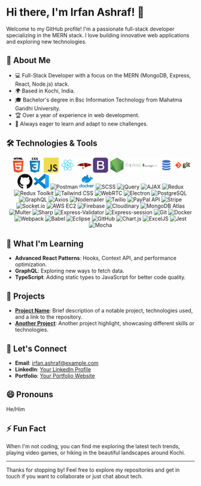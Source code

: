 # Hi there, I'm Irfan Ashraf! 👋

Welcome to my GitHub profile! I'm a passionate full-stack developer specializing in the MERN stack. I love building innovative web applications and exploring new technologies.

## 🚀 About Me

- 💻 Full-Stack Developer with a focus on the MERN (MongoDB, Express, React, Node.js) stack.
- 🌍 Based in Kochi, India.
- 🎓 Bachelor's degree in Bsc Information Technology from Mahatma Gandhi University.
- 🏆 Over a  year of experience in web development.
- 🌟 Always eager to learn and adapt to new challenges.

## 🛠️ Technologies & Tools

<div align="center">
  <img src="https://raw.githubusercontent.com/github/explore/main/topics/html/html.png" alt="HTML5" width="40" height="40"/>
  <img src="https://raw.githubusercontent.com/github/explore/main/topics/css/css.png" alt="CSS3" width="40" height="40"/>
  <img src="https://raw.githubusercontent.com/github/explore/main/topics/javascript/javascript.png" alt="JavaScript" width="40" height="40"/>
  <img src="https://raw.githubusercontent.com/github/explore/main/topics/react/react.png" alt="React" width="40" height="40"/>
  <img src="https://raw.githubusercontent.com/github/explore/80688e429a7d4ef2fca1e82350fe8e3517d3494d/topics/mongoose/mongoose.png" alt="Mongoose" width="40" height="40"/>
  <img src="https://raw.githubusercontent.com/github/explore/main/topics/bootstrap/bootstrap.png" alt="Bootstrap" width="40" height="40"/>
  <img src="https://raw.githubusercontent.com/github/explore/main/topics/nodejs/nodejs.png" alt="Node.js" width="40" height="40"/>
  <img src="https://raw.githubusercontent.com/github/explore/main/topics/express/express.png" alt="Express.js" width="40" height="40"/>
  <img src="https://raw.githubusercontent.com/github/explore/main/topics/mongodb/mongodb.png" alt="MongoDB" width="40" height="40"/>
  <img src="https://raw.githubusercontent.com/github/explore/main/topics/sql/sql.png" alt="SQL" width="40" height="40"/>
  <img src="https://raw.githubusercontent.com/github/explore/main/topics/git/git.png" alt="Git" width="40" height="40"/>
  <img src="https://raw.githubusercontent.com/github/explore/main/topics/github/github.png" alt="GitHub" width="40" height="40"/>
  <img src="https://raw.githubusercontent.com/github/explore/main/topics/visual-studio-code/visual-studio-code.png" alt="Visual Studio Code" width="40" height="40"/>
  <img src="https://www.vectorlogo.zone/logos/getpostman/getpostman-icon.svg" alt="Postman" width="40" height="40"/>
  <img src="https://raw.githubusercontent.com/github/explore/main/topics/docker/docker.png" alt="Docker" width="40" height="40"/>
  <img src="https://img.icons8.com/color/48/000000/sass.png" alt="SCSS" width="40" height="40"/>
  <img src="https://img.icons8.com/ios-filled/50/000000/jquery.png" alt="jQuery" width="40" height="40"/>
  <img src="https://img.icons8.com/ios-filled/50/000000/ajax.png" alt="AJAX" width="40" height="40"/>
  <img src="https://redux.js.org/img/redux.svg" alt="Redux" width="40" height="40"/>
  <img src="https://redux-toolkit.js.org/img/redux-toolkit-logo.svg" alt="Redux Toolkit" width="40" height="40"/>
  <img src="https://www.vectorlogo.zone/logos/tailwindcss/tailwindcss-icon.svg" alt="Tailwind CSS" width="40" height="40"/>
  <img src="https://img.icons8.com/color/48/000000/websocket.png" alt="WebRTC" width="40" height="40"/>
  <img src="https://www.vectorlogo.zone/logos/electronjs/electronjs-icon.svg" alt="Electron" width="40" height="40"/>
  <img src="https://img.icons8.com/color/48/000000/postgresql.png" alt="PostgreSQL" width="40" height="40"/>
  <img src="https://www.vectorlogo.zone/logos/graphql/graphql-icon.svg" alt="GraphQL" width="40" height="40"/>
  <img src="https://axios-http.com/assets/logo.svg" alt="Axios" width="40" height="40"/>
  <img src="https://www.vectorlogo.zone/logos/nodemailer/nodemailer-icon.svg" alt="Nodemailer" width="40" height="40"/>
  <img src="https://www.vectorlogo.zone/logos/twilio/twilio-icon.svg" alt="Twilio" width="40" height="40"/>
  <img src="https://www.vectorlogo.zone/logos/paypal/paypal-icon.svg" alt="PayPal API" width="40" height="40"/>
  <img src="https://stripe.com/img/v3/home/social.png" alt="Stripe" width="40" height="40"/>
  <img src="https://socket.io/assets/img/favicon.png" alt="Socket.io" width="40" height="40"/>
  <img src="https://cdn.iconscout.com/icon/free/png-512/aws-1869025-1583149.png" alt="AWS EC2" width="40" height="40"/>
  <img src="https://www.vectorlogo.zone/logos/firebase/firebase-icon.svg" alt="Firebase" width="40" height="40"/>
  <img src="https://www.vectorlogo.zone/logos/cloudinary/cloudinary-icon.svg" alt="Cloudinary" width="40" height="40"/>
  <img src="https://www.vectorlogo.zone/logos/mongodb/mongodb-icon.svg" alt="MongoDB Atlas" width="40" height="40"/>
  <img src="https://www.vectorlogo.zone/logos/multerio/multerio-icon.svg" alt="Multer" width="40" height="40"/>
  <img src="https://sharp.pixelplumbing.com/images/logo.png" alt="Sharp" width="40" height="40"/>
  <img src="https://raw.githubusercontent.com/express-validator/express-validator/main/assets/logo.png" alt="Express-Validator" width="40" height="40"/>
  <img src="https://expressjs.com/images/express-facebook-share.png" alt="Express-session" width="40" height="40"/>
  <img src="https://www.vectorlogo.zone/logos/git-scm/git-scm-icon.svg" alt="Git" width="40" height="40"/>
  <img src="https://www.vectorlogo.zone/logos/docker/docker-icon.svg" alt="Docker" width="40" height="40"/>
  <img src="https://www.vectorlogo.zone/logos/webpack/webpack-icon.svg" alt="Webpack" width="40" height="40"/>
  <img src="https://www.vectorlogo.zone/logos/babeljs/babeljs-icon.svg" alt="Babel" width="40" height="40"/>
  <img src="https://visualpharm.com/assets/46/Eclipse-595b40b85ba036ed117d7718.svg" alt="Eclipse" width="40" height="40"/>
  <img src="https://img.icons8.com/color/48/000000/github--v1.png" alt="GitHub" width="40" height="40"/>
  <img src="https://www.chartjs.org/img/chartjs-logo.svg" alt="Chart.js" width="40" height="40"/>
  <img src="https://docs.exceljs.com/_images/exceljs.png" alt="ExcelJS" width="40" height="40"/>
  <img src="https://jestjs.io/img/jest.svg" alt="Jest" width="40" height="40"/>
  <img src="https://cdn.iconscout.com/icon/free/png-256/mocha-3-1175011.png" alt="Mocha" width="40" height="40"/>
</div>


## 🌱 What I'm Learning
- **Advanced React Patterns**: Hooks, Context API, and performance optimization.
- **GraphQL**: Exploring new ways to fetch data.
- **TypeScript**: Adding static types to JavaScript for better code quality.

## 💼 Projects
- **[Project Name](#)**: Brief description of a notable project, technologies used, and a link to the repository.
- **[Another Project](#)**: Another project highlight, showcasing different skills or technologies.

## 🤝 Let's Connect
- **Email**: [irfan.ashraf@example.com](mailto:irfan.ashraf@example.com)
- **LinkedIn**: [Your LinkedIn Profile](#)
- **Portfolio**: [Your Portfolio Website](#)

## 😄 Pronouns
He/Him

## ⚡ Fun Fact
When I'm not coding, you can find me exploring the latest tech trends, playing video games, or hiking in the beautiful landscapes around Kochi.

---

Thanks for stopping by! Feel free to explore my repositories and get in touch if you want to collaborate or just chat about tech.
